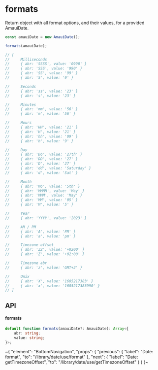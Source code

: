 
# formats

Return object with all format options, and their values, for a provided AmauiDate.

```ts
const amauiDate = new AmauiDate();

formats(amauiDate);

// [
//     Milliseconds
//     { abr: 'SSSS', value: '0990' }
//     { abr: 'SSS', value: '990' }
//     { abr: 'SS', value: '99' }
//     { abr: 'S', value: '9' }

//     Seconds
//     { abr: 'ss', value: '23' }
//     { abr: 's', value: '23' }

//     Minutes
//     { abr: 'mm', value: '56' }
//     { abr: 'm', value: '56' }

//     Hours
//     { abr: 'HH', value: '21' }
//     { abr: 'H', value: '21' }
//     { abr: 'hh', value: '09' }
//     { abr: 'h', value: '9' }

//     Day
//     { abr: 'Do', value: '27th' }
//     { abr: 'DD', value: '27' }
//     { abr: 'D', value: '27' }
//     { abr: 'dd', value: 'Saturday' }
//     { abr: 'd', value: 'Sat' }

//     Month
//     { abr: 'Mo', value: '5th' }
//     { abr: 'MMMM', value: 'May' }
//     { abr: 'MMM', value: 'May' }
//     { abr: 'MM', value: '05' }
//     { abr: 'M', value: '5' }

//     Year
//     { abr: 'YYYY', value: '2023' }

//     AM / PM
//     { abr: 'A', value: 'PM' }
//     { abr: 'a', value: 'pm' }

//     Timezone offset
//     { abr: 'ZZ', value: '+0200' }
//     { abr: 'Z', value: '+02:00' }

//     Timezone abr
//     { abr: 'z', value: 'GMT+2' }

//     Unix
//     { abr: 'X', value: '1685217383' }
//     { abr: 'x', value: '1685217383990' }
// ]
```

## API

#### formats

```ts
default function formats(amauiDate?: AmauiDate): Array<{
    abr: string;
    value: string;
}>;
```


~{
  "element": "BottomNavigation",
  "props": {
    "previous": {
      "label": "Date: format",
      "to": "/library/date/use/format"
    },
    "next": {
      "label": "Date: getTimezoneOffset",
      "to": "/library/date/use/getTimezoneOffset"
    }
  }
}~
